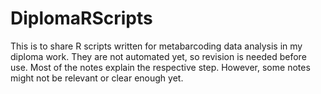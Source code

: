 # DiplomaRScripts
This is to share R scripts written for metabarcoding data analysis in my diploma work. They are not automated yet, so revision is needed before use. Most of the notes explain the respective step. However, some notes might not be relevant or clear enough yet.
